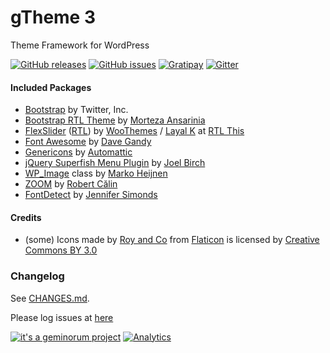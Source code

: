 # gTheme 3

Theme Framework for WordPress

[![GitHub releases](https://img.shields.io/github/release/geminorum/gtheme_03.svg?style=flat-square)](https://github.com/geminorum/gtheme_03/releases)
[![GitHub issues](https://img.shields.io/github/issues/geminorum/gtheme_03.svg?style=flat-square)](https://github.com/geminorum/gtheme_03/issues)
[![Gratipay](http://img.shields.io/gratipay/geminorum.svg?style=flat-square)](https://gratipay.com/geminorum/)
[![Gitter](https://badges.gitter.im/Join%20Chat.svg?style=flat-square)](https://gitter.im/geminorum/gtheme_03?utm_source=badge&utm_medium=badge&utm_campaign=pr-badge)

#### Included Packages
* [Bootstrap](http://getbootstrap.com/) by Twitter, Inc.
* [Bootstrap RTL Theme](https://github.com/morteza/bootstrap-rtl/) by [Morteza Ansarinia](https://github.com/morteza)
* [FlexSlider](http://www.woothemes.com/flexslider/) ([RTL](https://github.com/layalk/FlexSlider/)) by [WooThemes](http://www.woothemes.com/) / [Layal K](https://github.com/layalk) at [RTL This](http://rtl-this.com/tutorial/jquery-plugin-flexslider-now-rtl-support)
* [Font Awesome](http://fontawesome.io) by [Dave Gandy](http://twitter.com/davegandy)
* [Genericons](http://genericons.com/) by [Automattic](https://github.com/Automattic)
* [jQuery Superfish Menu Plugin](https://github.com/joeldbirch/superfish/) by [Joel Birch](https://github.com/joeldbirch)
* [WP_Image](https://github.com/markoheijnen/WP_Image) class by [Marko Heijnen](http://markoheijnen.com/)
* [ZOOM](https://github.com/gurde/ZOOM) by [Robert Călin](http://gurde.com/)
* [FontDetect](https://github.com/JenniferSimonds/FontDetect) by [Jennifer Simonds](http://www.atomicjetpacks.com/)

#### Credits
* (some) Icons made by [Roy and Co](http://royand.co/) from [Flaticon](http://www.flaticon.com) is licensed by [Creative Commons BY 3.0](http://creativecommons.org/licenses/by/3.0/)

### Changelog
See [CHANGES.md](CHANGES.md).

Please log issues at [here](https://github.com/geminorum/gtheme_03/issues)

[![it's a geminorum project](https://img.shields.io/badge/it's_a-geminorum_project-lightgrey.svg?style=flat-square)](https://geminorum.ir/)
[![Analytics](https://ga-beacon.appspot.com/UA-865830-4/gtheme_03/readme?pixel)](https://github.com/geminorum/gtheme_03)

